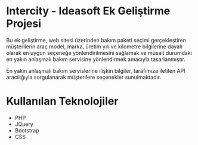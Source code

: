 # Intercity - Ideasoft Ek Geliştirme Projesi
Bu ek geliştirme, web sitesi üzerinden bakım paketi seçimi gerçekleştiren müşterilerin araç model, marka, üretim yılı ve kilometre bilgilerine dayalı olarak en uygun seçeneğe yönlendirilmesini sağlamak ve müsait durumdaki en yakın anlaşmalı bakım servisine yönlendirmek amacıyla tasarlanmıştır.

En yakın anlaşmalı bakım servislerine ilişkin bilgiler, tarafımıza iletilen API aracılığıyla sorgulanarak müşterilere seçenekler sunulmaktadır.

# Kullanılan Teknolojiler

- PHP
- JQuery
- Bootstrap
- CSS
